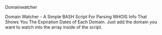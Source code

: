 Domainwatcher

Domain Watcher - A Simple BASH Script For Parsing WHOIS Info That Shows You The 
Expiration Dates of Each Domain. Just add the domain you want to watch into the array inside of the script.
